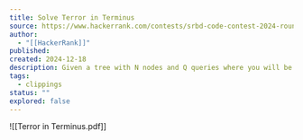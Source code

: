 ```yaml
---
title: Solve Terror in Terminus
source: https://www.hackerrank.com/contests/srbd-code-contest-2024-round-1/challenges/terror-in-terminus
author:
  - "[[HackerRank]]"
published:
created: 2024-12-18
description: Given a tree with N nodes and Q queries where you will be given two nodes u and v, you have to find the middle node of the path from u to v.
tags:
  - clippings
status: ""
explored: false
---
```

![[Terror in Terminus.pdf]]